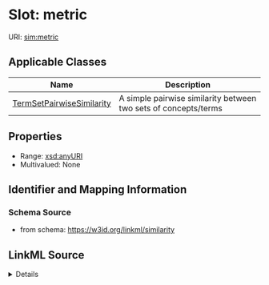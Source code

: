 # Slot: metric

URI: [sim:metric](https://w3id.org/linkml/similarity/metric)



<!-- no inheritance hierarchy -->




## Applicable Classes

| Name | Description |
| --- | --- |
[TermSetPairwiseSimilarity](TermSetPairwiseSimilarity.md) | A simple pairwise similarity between two sets of concepts/terms






## Properties

* Range: [xsd:anyURI](http://www.w3.org/2001/XMLSchema#anyURI)
* Multivalued: None







## Identifier and Mapping Information







### Schema Source


* from schema: https://w3id.org/linkml/similarity




## LinkML Source

<details>
```yaml
name: metric
from_schema: https://w3id.org/linkml/similarity
rank: 1000
alias: metric
domain_of:
- TermSetPairwiseSimilarity
range: uriorcurie

```
</details>